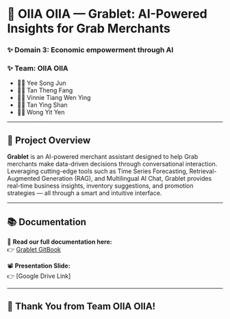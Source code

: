 # 🚀 OIIA OIIA — Grablet: AI-Powered Insights for Grab Merchants

### ✨ Domain 3: Economic empowerment through AI
### ✨ Team: OIIA OIIA

- 👨‍💻 Yee Song Jun 
- 👩‍💻 Tan Theng Fang
- 👩‍💻 Vinnie Tiang Wen Ying  
- 👩‍💻 Tan Ying Shan  
- 👩‍💻 Wong Yit Yen  

---

## 🧠 Project Overview

**Grablet** is an AI-powered merchant assistant designed to help Grab merchants make data-driven decisions through conversational interaction. Leveraging cutting-edge tools such as Time Series Forecasting, Retrieval-Augmented Generation (RAG), and Multilingual AI Chat, Grablet provides real-time business insights, inventory suggestions, and promotion strategies — all through a smart and intuitive interface.

---

## 📚 Documentation

📖 **Read our full documentation here:**  
👉 [Grablet GitBook](https://oiia-oiia.gitbook.io/grablet)

📽️ **Presentation Slide:**  
👉 [Google Drive Link]

---

## 💚 Thank You from Team OIIA OIIA!
